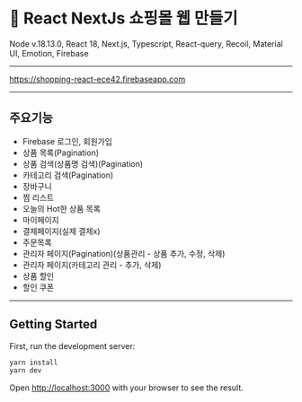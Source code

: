 # 🍎 React NextJs 쇼핑몰 웹 만들기
Node v.18.13.0, React 18, Next.js, Typescript, React-query, Recoil, Material UI, Emotion, Firebase

----
https://shopping-react-ece42.firebaseapp.com

----
## 주요기능
- Firebase 로그인, 회원가입
- 상품 목록(Pagination)
- 상품 검색(상품명 검색)(Pagination)
- 카테고리 검색(Pagination)
- 장바구니
- 찜 리스트
- 오늘의 Hot한 상품 목록
- 마이페이지
- 결제페이지(실제 결제x)
- 주문목록
- 관리자 페이지(Pagination)(상품관리 - 상품 추가, 수정, 삭제)
- 관리자 페이지(카테고리 관리 - 추가, 삭제)
- 상품 할인
- 할인 쿠폰

----
## Getting Started

First, run the development server:

```bash
yarn install
yarn dev
```

Open [http://localhost:3000](http://localhost:3000) with your browser to see the result.
